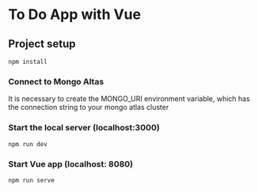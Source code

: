 # To Do App with Vue

## Project setup
```
npm install
```

### Connect to Mongo Altas
It is necessary to create the MONGO_URI environment variable, which has the connection string to your mongo atlas cluster
### Start the local server (localhost:3000)
```
npm run dev
```

### Start Vue app (localhost: 8080)
```
npm run serve
```